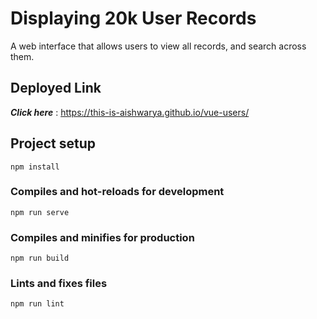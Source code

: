 # Displaying 20k User Records

A web interface that allows users to view all records, and search across them.

## Deployed Link

***Click here*** : https://this-is-aishwarya.github.io/vue-users/

## Project setup
```
npm install
```

### Compiles and hot-reloads for development
```
npm run serve
```

### Compiles and minifies for production
```
npm run build
```

### Lints and fixes files
```
npm run lint
```

